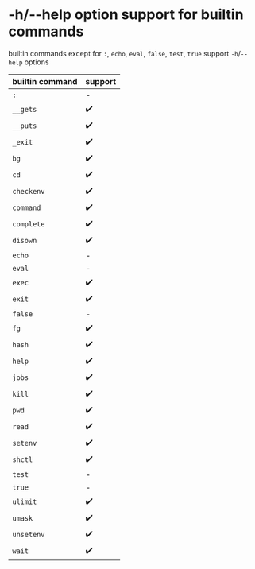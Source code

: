 # -h/--help option support for builtin commands
builtin commands except for `:`, `echo`, `eval`, `false`, `test`, `true` support `-h`/`--help` options

| **builtin command** | **support** |
|---------------------|-------------|
| `:`                 | -           |
| `__gets`            | ✔️          |
| `__puts`            | ✔️          |
| `_exit`             | ✔️          |
| `bg`                | ✔️          |
| `cd`                | ✔️          |
| `checkenv`          | ✔️          |
| `command`           | ✔️          |
| `complete`          | ✔️          |
| `disown`            | ✔️          |
| `echo`              | -           |
| `eval`              | -           |
| `exec`              | ✔️          |
| `exit`              | ✔️          |
| `false`             | -           |
| `fg`                | ✔️          |
| `hash`              | ✔️          |
| `help`              | ✔️          |
| `jobs`              | ✔️          |
| `kill`              | ✔️          |
| `pwd`               | ✔️          |
| `read`              | ✔️          |
| `setenv`            | ✔️          |
| `shctl`             | ✔️          |
| `test`              | -           |
| `true`              | -           |
| `ulimit`            | ✔️          |
| `umask`             | ✔️          |
| `unsetenv`          | ✔️          |
| `wait`              | ✔️          |

